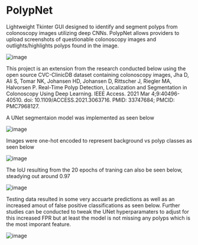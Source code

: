 # PolypNet
Lightweight Tkinter GUI designed to identify and segment polyps from colonoscopy images utilizing deep CNNs. PolypNet allows providers to upload screenshots of questionable colonoscopy images and outlights/highlights polyps found in the image. 

![image](https://user-images.githubusercontent.com/57613878/206839506-a626c92d-de94-41f4-9f77-4ac613c210d2.png)


This project is an extension from the research conducted below using the open source CVC-ClinicDB dataset containing colonoscopy images,
Jha D, Ali S, Tomar NK, Johansen HD, Johansen D, Rittscher J, Riegler MA, Halvorsen P. Real-Time Polyp Detection, Localization and Segmentation in Colonoscopy Using Deep Learning. IEEE Access. 2021 Mar 4;9:40496-40510. doi: 10.1109/ACCESS.2021.3063716. PMID: 33747684; PMCID: PMC7968127.

A UNet segmentaion model was implemented as seen below

![image](https://user-images.githubusercontent.com/57613878/206839536-397aff79-9b55-46f0-bccf-ef566da801db.png)

Images were one-hot encoded to represent background vs polyp classes as seen below

![image](https://user-images.githubusercontent.com/57613878/206874589-370810f3-df0e-4488-8c2b-08bcc955c9c4.png)

The IoU resulting from the 20 epochs of traning can also be seen below, steadying out around 0.97

![image](https://user-images.githubusercontent.com/57613878/206874683-0f3179ae-b284-4188-9180-a9a669e0ed51.png)

Testing data resulted in some very accuarte predictions as well as an increased amout of false positive classifications as seen below. Further studies can be conducted to tweak the UNet hyperparamaters to adjust for this increased FPR but at least the model is not missing any polyps which is the most imporant feature.

![image](https://user-images.githubusercontent.com/57613878/206874784-0d7c5d72-ebfe-45f7-a070-ed21ac27d6be.png)

